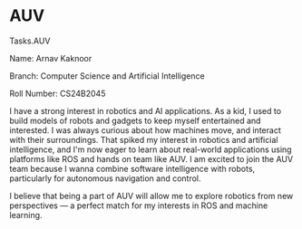 # AUV
Tasks.AUV

Name: Arnav Kaknoor

Branch: Computer Science and Artificial Intelligence

Roll Number: CS24B2045


I have a strong interest in robotics and AI applications. As a kid, I used to build models of robots and gadgets to keep myself entertained and interested. I was always curious about how machines move, and interact with their surroundings. That spiked my interest in robotics and artificial intelligence, and I'm now eager to learn about real-world applications using platforms like ROS and hands on team like AUV. I am excited to join the AUV team because I wanna combine software intelligence with robots, particularly for autonomous navigation and control. 

I believe that being a part of AUV will allow me to explore robotics from new perspectives — a perfect match for my interests in ROS and machine learning.

